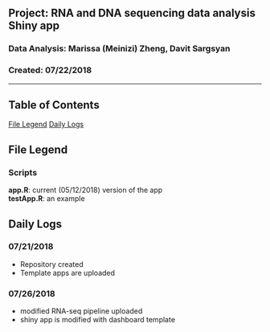 ##  Project: RNA and DNA sequencing data analysis Shiny app
### Data Analysis: Marissa (Meinizi) Zheng, Davit Sargsyan 
### Created: 07/22/2018 

---    

## Table of Contents
[File Legend](#leg)
[Daily Logs](#logs)  

## File Legend<a name="files"></a>
### Scripts
**app.R**: current (05/12/2018) version of the app           
**testApp.R**: an example  

## Daily Logs<a name="logs"></a>
### 07/21/2018
* Repository created     
* Template apps are uploaded

### 07/26/2018
* modified RNA-seq pipeline uploaded     
* shiny app is modified with dashboard template    

